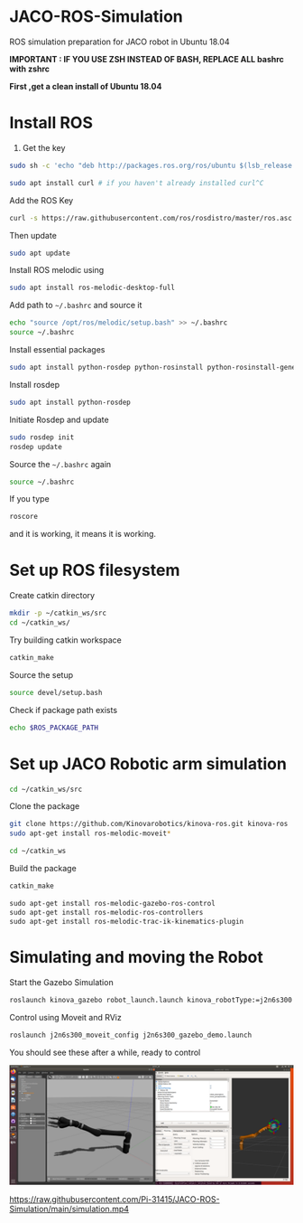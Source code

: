 # JACO-ROS-Simulation
ROS simulation preparation for JACO robot in Ubuntu 18.04

**IMPORTANT : IF YOU USE ZSH INSTEAD OF BASH, REPLACE ALL bashrc with zshrc**


**First ,get a clean install of Ubuntu 18.04**

# Install ROS

1. Get the key
```bash
sudo sh -c 'echo "deb http://packages.ros.org/ros/ubuntu $(lsb_release -sc) main" > /etc/apt/sources.list.d/ros-latest.list'
```

```bash
sudo apt install curl # if you haven't already installed curl^C
```

Add the ROS Key
```bash
curl -s https://raw.githubusercontent.com/ros/rosdistro/master/ros.asc | sudo apt-key add -
```

Then update
```bash
sudo apt update
```

Install ROS melodic using
```bash
sudo apt install ros-melodic-desktop-full
```


Add path to `~/.bashrc` and source it

```bash
echo "source /opt/ros/melodic/setup.bash" >> ~/.bashrc
source ~/.bashrc

```


Install essential packages

```bash
sudo apt install python-rosdep python-rosinstall python-rosinstall-generator python-wstool build-essential
```

Install rosdep
```bash
sudo apt install python-rosdep

```


Initiate Rosdep and update

```bash
sudo rosdep init
rosdep update
```

Source the `~/.bashrc`  again
```bash
source ~/.bashrc
```

If you type 
```bash
roscore
```

and it is working, it means it is working.


# Set up ROS filesystem

Create catkin directory

```bash
mkdir -p ~/catkin_ws/src
cd ~/catkin_ws/
```

Try building catkin workspace

```bash
catkin_make
```

Source the setup
```bash
source devel/setup.bash
```

Check if package path exists
```bash
echo $ROS_PACKAGE_PATH
```

# Set up JACO Robotic arm simulation

```bash
cd ~/catkin_ws/src
```

Clone the package
```bash
git clone https://github.com/Kinovarobotics/kinova-ros.git kinova-ros
sudo apt-get install ros-melodic-moveit*
```

```bash
cd ~/catkin_ws
```

Build the package
```bash
catkin_make
```

```
sudo apt-get install ros-melodic-gazebo-ros-control
sudo apt-get install ros-melodic-ros-controllers
sudo apt-get install ros-melodic-trac-ik-kinematics-plugin
```

# Simulating and moving the Robot

Start the Gazebo Simulation 

```bash
roslaunch kinova_gazebo robot_launch.launch kinova_robotType:=j2n6s300
```

Control using Moveit and RViz

```bash
roslaunch j2n6s300_moveit_config j2n6s300_gazebo_demo.launch
```

You should see these after a while, ready to control

![Robot](./test.png)

https://raw.githubusercontent.com/Pi-31415/JACO-ROS-Simulation/main/simulation.mp4
